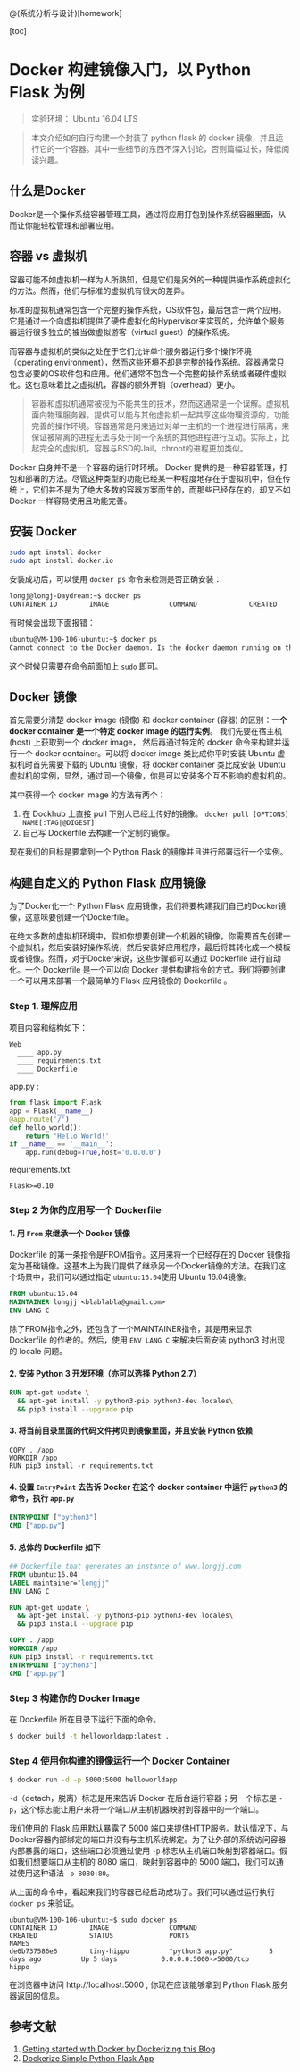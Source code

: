 @(系统分析与设计)[homework]

[toc]

# Docker 构建镜像入门，以 Python Flask 为例

> 实验环境： Ubuntu 16.04 LTS

> 本文介绍如何自行构建一个封装了 python flask 的 docker 镜像，并且运行它的一个容器。其中一些细节的东西不深入讨论，否则篇幅过长，降低阅读兴趣。

## 什么是Docker

Docker是一个操作系统容器管理工具，通过将应用打包到操作系统容器里面，从而让你能轻松管理和部署应用。

## 容器 vs 虚拟机

容器可能不如虚拟机一样为人所熟知，但是它们是另外的一种提供操作系统虚拟化的方法。然而，他们与标准的虚拟机有很大的差异。

标准的虚拟机通常包含一个完整的操作系统，OS软件包，最后包含一两个应用。它是通过一个向虚拟机提供了硬件虚拟化的Hypervisor来实现的，允许单个服务器运行很多独立的被当做虚拟游客（virtual guest）的操作系统。

而容器与虚拟机的类似之处在于它们允许单个服务器运行多个操作环境（operating environment），然而这些环境不却是完整的操作系统。容器通常只包含必要的OS软件包和应用。他们通常不包含一个完整的操作系统或者硬件虚拟化。这也意味着比之虚拟机，容器的额外开销（overhead）更小。

> 容器和虚拟机通常被视为不能共生的技术，然而这通常是一个误解。虚拟机面向物理服务器，提供可以能与其他虚拟机一起共享这些物理资源的，功能完善的操作环境。容器通常是用来通过对单一主机的一个进程进行隔离，来保证被隔离的进程无法与处于同一个系统的其他进程进行互动。实际上，比起完全的虚拟机，容器与BSD的Jail，chroot的进程更加类似。

Docker 自身并不是一个容器的运行时环境。 Docker 提供的是一种容器管理，打包和部署的方法。尽管这种类型的功能已经某一种程度地存在于虚拟机中，但在传统上，它们并不是为了绝大多数的容器方案而生的，而那些已经存在的，却又不如 Docker 一样容易使用且功能完善。

## 安装 Docker

```bash
sudo apt install docker
sudo apt install docker.io
```

安装成功后，可以使用 `docker ps` 命令来检测是否正确安装：
```bash
longj@longj-Daydream:~$ docker ps 
CONTAINER ID        IMAGE               COMMAND             CREATED             STATUS              PORTS               NAMES
```

有时候会出现下面报错：
```bash
ubuntu@VM-100-106-ubuntu:~$ docker ps 
Cannot connect to the Docker daemon. Is the docker daemon running on this host?
```
这个时候只需要在命令前面加上 `sudo` 即可。

## Docker 镜像

首先需要分清楚 docker image (镜像) 和 docker container (容器) 的区别：**一个docker container 是一个特定 docker image 的运行实例**。 我们先要在宿主机 (host) 上获取到一个 docker image， 然后再通过特定的 docker 命令来构建并运行一个 docker container。可以将 docker image 类比成你平时安装 Ubuntu 虚拟机时首先需要下载的 Ubuntu 镜像，将 docker container 类比成安装 Ubuntu 虚拟机的实例，显然，通过同一个镜像，你是可以安装多个互不影响的虚拟机的。

其中获得一个 docker image 的方法有两个：
1. 在 Dockhub 上直接 pull 下别人已经上传好的镜像。
`docker pull [OPTIONS] NAME[:TAG|@DIGEST]`
2. 自己写 Dockerfile 去构建一个定制的镜像。

现在我们的目标是要拿到一个 Python Flask 的镜像并且进行部署运行一个实例。

## 构建自定义的 Python Flask 应用镜像

为了Docker化一个 Python Flask 应用镜像，我们将要构建我们自己的Docker镜像，这意味要创建一个Dockerfile。

在绝大多数的虚拟机环境中，假如你想要创建一个机器的镜像，你需要首先创建一个虚拟机，然后安装好操作系统，然后安装好应用程序，最后将其转化成一个模板或者镜像。然而，对于Docker来说，这些步骤都可以通过 Dockerfile 进行自动化。一个 Dockerfile 是一个可以向 Docker 提供构建指令的方式。我们将要创建一个可以用来部署一个最简单的 Flask 应用镜像的 Dockerfile 。

### Step 1. 理解应用

项目内容和结构如下：
```bash
Web
  ____ app.py
  ____ requirements.txt
  ____ Dockerfile
```

app.py :
```python
from flask import Flask
app = Flask(__name__)
@app.route('/')
def hello_world():
    return 'Hello World!'
if __name__ == '__main__':
    app.run(debug=True,host='0.0.0.0')
```

requirements.txt:
```
Flask>=0.10
```

### Step 2 为你的应用写一个 Dockerfile

#### 1. 用 `From` 来继承一个 Docker 镜像

Dockerfile 的第一条指令是FROM指令。这用来将一个已经存在的 Docker 镜像指定为基础镜像。这基本上为我们提供了继承另一个Docker镜像的方法。在我们这个场景中，我们可以通过指定 `ubuntu:16.04`使用 Ubuntu 16.04镜像。

```dockerfile
FROM ubuntu:16.04 
MAINTAINER longjj <blablabla@gmail.com>
ENV LANG C
```

除了FROM指令之外，还包含了一个MAINTAINER指令，其是用来显示 Dockerfile 的作者的。然后，使用 `ENV LANG C` 来解决后面安装 python3 时出现的 locale 问题。

#### 2. 安装 Python 3 开发环境（亦可以选择 Python 2.7）
```dockerfile
RUN apt-get update \
  && apt-get install -y python3-pip python3-dev locales\
  && pip3 install --upgrade pip
```

#### 3. 将当前目录里面的代码文件拷贝到镜像里面，并且安装 Python 依赖
```
COPY . /app
WORKDIR /app
RUN pip3 install -r requirements.txt
```

#### 4. 设置 `EntryPoint` 去告诉 Docker 在这个 docker container 中运行 `python3` 的命令，执行 `app.py`


```dockerfile
ENTRYPOINT ["python3"]
CMD ["app.py"]
```

#### 5. 总体的 Dockerfile 如下
```dockerfile
## Dockerfile that generates an instance of www.longjj.com
FROM ubuntu:16.04
LABEL maintainer="longjj"
ENV LANG C

RUN apt-get update \
  && apt-get install -y python3-pip python3-dev locales\
  && pip3 install --upgrade pip

COPY . /app
WORKDIR /app
RUN pip3 install -r requirements.txt
ENTRYPOINT ["python3"]
CMD ["app.py"]
```

### Step 3 构建你的 Docker Image
在 Dockerfile 所在目录下运行下面的命令。
```bash
$ docker build -t helloworldapp:latest .
```

### Step 4 使用你构建的镜像运行一个 Docker Container
```bash
$ docker run -d -p 5000:5000 helloworldapp
```
`-d`（detach，脱离）标志是用来告诉 Docker 在后台运行容器；另一个标志是 `-p`，这个标志能让用户来将一个端口从主机机器映射到容器中的一个端口。

我们使用的 Flask 应用默认暴露了 5000 端口来提供HTTP服务。默认情况下，与Docker容器内部绑定的端口并没有与主机系统绑定。为了让外部的系统访问容器内部暴露的端口，这些端口必须通过使用 `-p` 标志从主机端口映射到容器端口。假如我们想要端口从主机的 8080 端口，映射到容器中的 5000 端口，我们可以通过使用这种语法 `-p 8080:80`。

从上面的命令中，看起来我们的容器已经启动成功了。我们可以通过运行执行`docker ps` 来验证。

```
ubuntu@VM-100-106-ubuntu:~$ sudo docker ps 
CONTAINER ID        IMAGE               COMMAND                  CREATED             STATUS              PORTS                                      NAMES
de0b737586e6        tiny-hippo          "python3 app.py"         5 days ago          Up 5 days           0.0.0.0:5000->5000/tcp                     hippo
```

在浏览器中访问 http://localhost:5000 , 你现在应该能够拿到 Python Flask 服务器返回的信息。


## 参考文献

1. [Getting started with Docker by Dockerizing this Blog](http://bencane.com/2015/12/01/getting-started-with-docker-by-dockerizing-this-blog/#conversation)
2. [Dockerize Simple Python Flask App](https://medium.com/@ikod/dockerize-simple-python-flask-app-62461efbe58e)